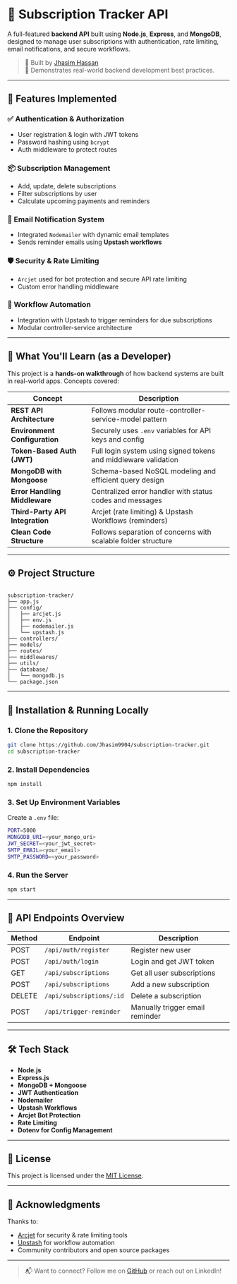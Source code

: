 # 🔐 Subscription Tracker API 

A full-featured **backend API** built using **Node.js**, **Express**, and **MongoDB**, designed to manage user subscriptions with authentication, rate limiting, email notifications, and secure workflows.

> 🚀 Built by [Jhasim Hassan](https://github.com/Jhasim9904)  
> 🧠 Demonstrates real-world backend development best practices.

---

## 📌 Features Implemented

### ✅ Authentication & Authorization
- User registration & login with JWT tokens
- Password hashing using `bcrypt`
- Auth middleware to protect routes

### 📦 Subscription Management
- Add, update, delete subscriptions
- Filter subscriptions by user
- Calculate upcoming payments and reminders

### 💌 Email Notification System
- Integrated `Nodemailer` with dynamic email templates
- Sends reminder emails using **Upstash workflows**

### 🛡️ Security & Rate Limiting
- `Arcjet` used for bot protection and secure API rate limiting
- Custom error handling middleware

### 🔄 Workflow Automation
- Integration with Upstash to trigger reminders for due subscriptions
- Modular controller-service architecture

---

## 🧠 What You'll Learn (as a Developer)

This project is a **hands-on walkthrough** of how backend systems are built in real-world apps. Concepts covered:

| Concept                         | Description                                                                 |
|----------------------------------|-----------------------------------------------------------------------------|
| **REST API Architecture**       | Follows modular route-controller-service-model pattern                      |
| **Environment Configuration**   | Securely uses `.env` variables for API keys and config                      |
| **Token-Based Auth (JWT)**      | Full login system using signed tokens and middleware validation             |
| **MongoDB with Mongoose**       | Schema-based NoSQL modeling and efficient query design                      |
| **Error Handling Middleware**   | Centralized error handler with status codes and messages                    |
| **Third-Party API Integration** | Arcjet (rate limiting) & Upstash Workflows (reminders)                      |
| **Clean Code Structure**        | Follows separation of concerns with scalable folder structure               |

---

## ⚙️ Project Structure

```

subscription-tracker/
├── app.js
├── config/
│   ├── arcjet.js
│   ├── env.js
│   ├── nodemailer.js
│   └── upstash.js
├── controllers/
├── models/
├── routes/
├── middlewares/
├── utils/
├── database/
│   └── mongodb.js
└── package.json

````

---

## 🔧 Installation & Running Locally

### 1. Clone the Repository
```bash
git clone https://github.com/Jhasim9904/subscription-tracker.git
cd subscription-tracker
````

### 2. Install Dependencies

```bash
npm install
```

### 3. Set Up Environment Variables

Create a `.env` file:

```bash
PORT=5000
MONGODB_URI=<your_mongo_uri>
JWT_SECRET=<your_jwt_secret>
SMTP_EMAIL=<your_email>
SMTP_PASSWORD=<your_password>
```

### 4. Run the Server

```bash
npm start
```

---

## 🚀 API Endpoints Overview

| Method | Endpoint                 | Description                     |
| ------ | ------------------------ | ------------------------------- |
| POST   | `/api/auth/register`     | Register new user               |
| POST   | `/api/auth/login`        | Login and get JWT token         |
| GET    | `/api/subscriptions`     | Get all user subscriptions      |
| POST   | `/api/subscriptions`     | Add a new subscription          |
| DELETE | `/api/subscriptions/:id` | Delete a subscription           |
| POST   | `/api/trigger-reminder`  | Manually trigger email reminder |

---

## 🛠️ Tech Stack

* **Node.js**
* **Express.js**
* **MongoDB + Mongoose**
* **JWT Authentication**
* **Nodemailer**
* **Upstash Workflows**
* **Arcjet Bot Protection**
* **Rate Limiting**
* **Dotenv for Config Management**

---

## 📄 License

This project is licensed under the [MIT License](LICENSE).

---

## 🙌 Acknowledgments

Thanks to:

* [Arcjet](https://arcjet.com) for security & rate limiting tools
* [Upstash](https://upstash.com/workflows) for workflow automation
* Community contributors and open source packages

---

> 📬 Want to connect?
> Follow me on [GitHub](https://github.com/Jhasim9904) or reach out on LinkedIn!
